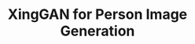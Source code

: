 ---
title: "XingGAN for Person Image Generation"
year: 2020
pdf_url: "https://arxiv.org/pdf/2007.09278.pdf"
category: "vision"
author_list: "Hao Tang, Song Bai, Li Zhang, Philip H.S. Torr, Nicu Sebe"
grant: ""
pub_in: "European Conference on Computer Vision 2020"
img_path: "3dgnn.png"
---